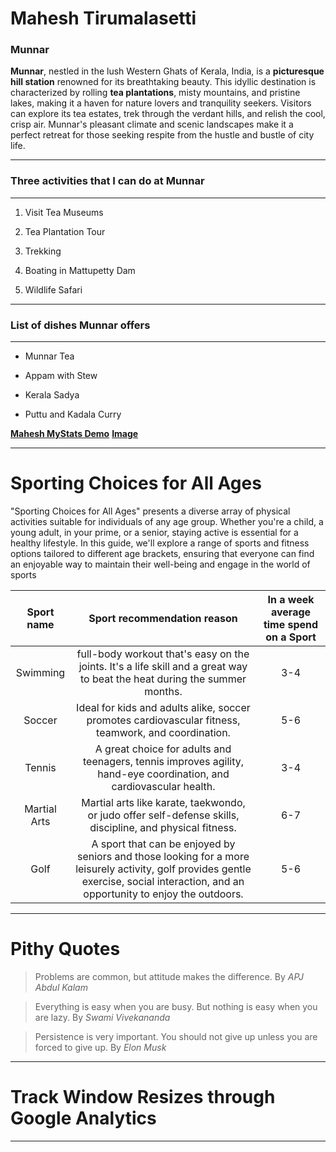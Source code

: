 # Mahesh Tirumalasetti 

### Munnar

**Munnar**, nestled in the lush Western Ghats of Kerala, India, is a **picturesque hill station** renowned for its breathtaking beauty. This idyllic destination is characterized by rolling **tea plantations**, misty mountains, and pristine lakes, making it a haven for nature lovers and tranquility seekers. Visitors can explore its tea estates, trek through the verdant hills, and relish the cool, crisp air. Munnar's pleasant climate and scenic landscapes make it a perfect retreat for those seeking respite from the hustle and bustle of city life.

---
###  Three activities that I can do at Munnar
---

1. Visit Tea Museums

2. Tea Plantation Tour

3. Trekking

4. Boating in Mattupetty Dam

5. Wildlife Safari

---
### List of dishes Munnar offers
---

* Munnar Tea

* Appam with Stew

* Kerala Sadya

* Puttu and Kadala Curry

**[Mahesh MyStats Demo](MyStats.md)**
**[Image](MaheshPic.jpg)**

---
# Sporting Choices for All Ages

"Sporting Choices for All Ages" presents a diverse array of physical activities suitable for individuals of any age group. Whether you're a child, a young adult, in your prime, or a senior, staying active is essential for a healthy lifestyle. In this guide, we'll explore a range of sports and fitness options tailored to different age brackets, ensuring that everyone can find an enjoyable way to maintain their well-being and engage in the world of sports

|Sport name|Sport recommendation reason|In a week average time spend on a Sport|
|:--------:|:-------------------------:|:-------------------------------------:|
|Swimming      | full-body workout that's easy on the joints. It's a life skill and a great way to beat the heat during the summer months.|3-4
|Soccer        | Ideal for kids and adults alike, soccer promotes cardiovascular fitness, teamwork, and coordination.|5-6 |
|Tennis        | A great choice for adults and teenagers, tennis improves agility, hand-eye coordination, and cardiovascular health.|3-4 |
|Martial Arts  | Martial arts like karate, taekwondo, or judo offer self-defense skills, discipline, and physical fitness.|6-7 |
|Golf          | A sport that can be enjoyed by seniors and those looking for a more leisurely activity, golf provides gentle exercise, social interaction, and an opportunity to enjoy the outdoors.| 5-6 |

---
# Pithy Quotes
> Problems are common, but attitude makes the difference. By *APJ Abdul Kalam*

> Everything is easy when you are busy. But nothing is easy when you are lazy. By *Swami Vivekananda*

> Persistence is very important. You should not give up unless you are forced to give up. By *Elon Musk*

---
# Track Window Resizes through Google Analytics
---















